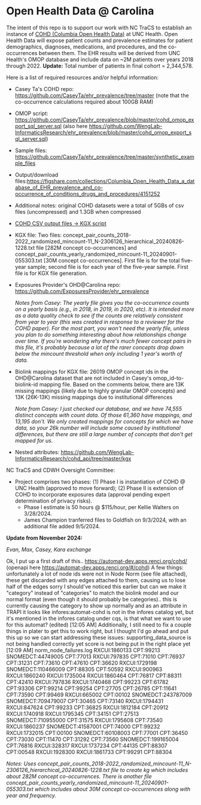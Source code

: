 # Open Health Data @ Carolina

The intent of this repo is to support our work with NC TraCS to establish an instance of [COHD (Columbia Open Health Data)](http://cohd.io/about.html) at UNC Health. Open Health Data will expose patient counts and prevalence estimates for patient demographics, diagnoses, medications, and procedures, and the co-occurrences between them. The EHR results will be derived from UNC Health's OMOP database and include data on ~2M patients over years 2018 through 2022. **Update:** Total number of patients in final cohort = 2,344,578.

Here is a list of required resources and/or helpful information:

   - Casey Ta's COHD repo: https://github.com/CaseyTa/ehr_prevalence/tree/master (note that the co-occurrence calculations required about 100GB RAM)

   - OMOP script: https://github.com/CaseyTa/ehr_prevalence/blob/master/cohd_omop_export_sql_server.sql (also here https://github.com/WengLab-InformaticsResearch/ehr_prevalence/blob/master/cohd_omop_export_sql_server.sql)

   - Sample files: https://github.com/CaseyTa/ehr_prevalence/tree/master/synthetic_example_files

   - Output/download files:https://figshare.com/collections/Columbia_Open_Health_Data_a_database_of_EHR_prevalence_and_co-occurrence_of_conditions_drugs_and_procedures/4151252

   - Additional notes: original COHD datasets were a total of 5GBs of csv files (uncompressed) and 1.3GB when compressed

   - [COHD CSV output files -> KGX script](https://drive.google.com/drive/folders/1AT_-7OUsovDxwt1O5MepLILfgTXnWu56?usp=drive_link)

   - KGX file: Two files: concept_pair_counts_2018-2022_randomized_mincount-11_N-2306126_hierarchical_20240826-1228.txt file [282M concept co-occurrences] and concept_pair_counts_yearly_randomized_mincount-11_20240901-055303.txt [30M concept co-occurrences]. First file is for the total five-year sample; second file is for each year of the five-year sample. First file is for KGX file generation.

   - Exposures Provider's OHD@Carolina repo: https://github.com/ExposuresProvider/ehr_prevalence 

     _Notes from Casey:
   The yearly file gives you the co-occurrence counts on a yearly basis (e.g., in 2018, in 2019, in 2020, etc). It is intended more as a data quality check to see if the counts are relatively consistent from year to year (this was created in response to a reviewer for the COHD paper). For the most part, you won't need the yearly file, unless you plan to do something interesting about how relationships change over time. If you're wondering why there's much fewer concept pairs in this file, it's probably because a lot of the rarer concepts drop down below the mincount threshold when only including 1 year's worth of data._

- Biolink mappings for KGX file: 26019 OMOP concept ids in the OHD@Carolina dataset that are not included in Casey's omop_id-to-biolink-id mapping file. Based on the comments below, there are 13K missing mappings (likely due to highly granular OMOP concepts) and 13K (26K-13K) missing mappings due to institutional differences

  _Note from Casey:
   I just checked our database, and we have 74,555 distinct concepts with count data. Of those 61,360 have mappings, and 13,195 don't. We only created mappings for concepts for which we have data, so your 26k number will include some caused by institutional differences, but there are still a large number of concepts that don't get mapped for us._

- Nested attributes: https://github.com/WengLab-InformaticsResearch/cohd_api/tree/master/kgx

NC TraCS and CDWH Oversight Committee: 

- Project comprises two phases: (1) Phase I is instantiation of COHD @ UNC Health (approved to move forward); (2) Phase II is extension of COHD to incorporate exposures data (approval pending expert determination of privacy risks).
   - Phase I estimate is 50 hours @ $115/hour, per Kellie Walters on 3/28/2024.
   - James Champion tranferred files to Goldfish on 9/3/2024, with an additional file added 9/5/2024.
 
**Update from November 2024:**

_Evan, Max, Casey, Kara exchange_

Ok, I put up a first draft of this.. https://automat-dev.apps.renci.org/cohd/ (openapi here https://automat-dev.apps.renci.org/#/cohd)
A few things:
unfortunately a lot of node ids were not in Node Norm (see file attached), these get discarded with any edges attached to them, causing us to lose half of the edges
sorry I should've noticed this earlier but can we make it "category" instead of "categories" to match the biolink model and our normal format (even though it should probably be categories).. this is currently causing the category to show up normally and as an attribute in TRAPI
it looks like infores:automat-cohd is not in the infores catalog yet, but it's mentioned in the infores catalog under cqs, is that what we want to use for this automat?
(edited)
[12:05 AM] Additionally, I still need to fix a couple things in plater to get this to work right, but I thought I'd go ahead and put this up so we can start addressing these issues:
supporting_data_source is not being handled correctly yet
score is not being put in the right place yet
[12:09 AM] norm_node_failures.log
RXCUI:1860133
CPT:99213
SNOMEDCT:44749005
CPT:77013
RXCUI:797835
CPT:71010
CPT:76937
CPT:31231
CPT:73610
CPT:47610
CPT:36620
RXCUI:1729198
SNOMEDCT:110466009
CPT:88305
CPT:50592
RXCUI:900963
RXCUI:1860240
RXCUI:1735004
RXCUI:1860464
CPT:76817
CPT:88311
CPT:42410
RXCUI:797836
RXCUI:1740468
CPT:99223
CPT:61782
CPT:93306
CPT:99214
CPT:99254
CPT:27705
CPT:26785
CPT:11641
CPT:73590
CPT:99469
RXCUI:665002
CPT:00102
SNOMEDCT:243787009
SNOMEDCT:709479007
CPT:30465
CPT:73140
RXCUI:1794431
RXCUI:847624
CPT:99233
CPT:36825
RXCUI:1812184
CPT:20912
RXCUI:1740918
RXCUI:1795345
CPT:34151
CPT:27513
SNOMEDCT:710955000
CPT:31575
RXCUI:1795608
CPT:73540
RXCUI:1860237
SNOMEDCT:41587001
CPT:74000
CPT:99232
RXCUI:1732015
CPT:00100
SNOMEDCT:60108003
CPT:77001
CPT:36450
CPT:73030
CPT:11470
CPT:31292
CPT:73560
SNOMEDCT:199165004
CPT:76816
RXCUI:328317
RXCUI:1737234
CPT:44135
CPT:88307
CPT:00548
RXCUI:1928300
RXCUI:1861733
CPT:99291
CPT:88304


   _Notes: Uses concept_pair_counts_2018-2022_randomized_mincount-11_N-2306126_hierarchical_20240826-1228.txt file to create kg which includes about 282M concept co-occurrences. There is another file concept_pair_counts_yearly_randomized_mincount-11_20240901-055303.txt which includes about 30M concept co-occurrences along with year and frequency._
